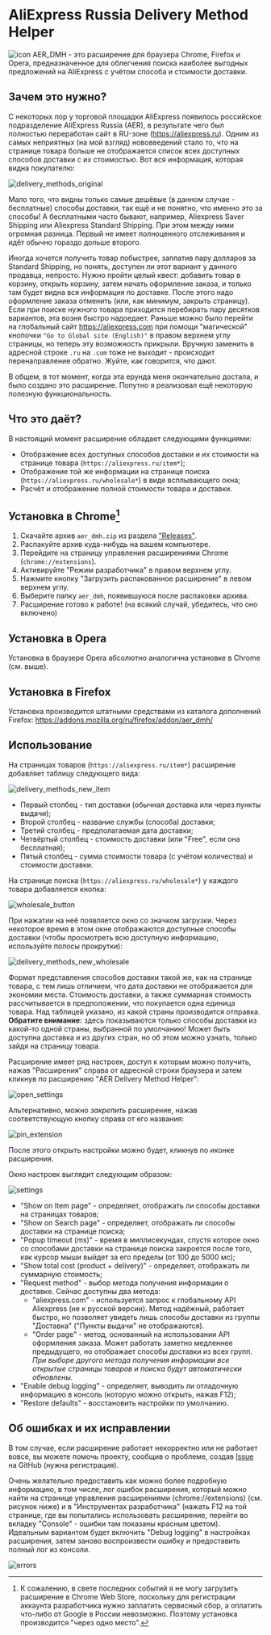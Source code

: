 ﻿# AliExpress Russia Delivery Method Helper

![icon](https://raw.githubusercontent.com/Trigger239/aer_dmh/master/assets/images/icon128.png)
AER_DMH - это расширение для браузера Chrome, Firefox и Opera, предназначенное для облегчения поиска наиболее выгодных предложений на AliExpress с учётом способа и стоимости доставки.

## Зачем это нужно?

С некоторых пор у торговой площадки AliExpress появилось российское подразделение AliExpress Russia (AER), в результате чего был полностью переработан сайт в RU-зоне (https://aliexpress.ru). Одним из самых неприятных (на мой взгляд) нововведений стало то, что на странице товара больше не отображается список всех доступных способов доставки с их стоимостью. Вот вся информация, которая видна покупателю:

![delivery_methods_original](https://raw.githubusercontent.com/Trigger239/aer_dmh/master/assets/images/delivery_methods_original.png)

Мало того, что видны только самые дешёвые (в данном случае - бесплатные) способы доставки, так ещё и не понятно, что именно это за способы! А бесплатными часто бывают, например, Aliexpress Saver Shipping или Aliexpress Standard Shipping. При этом между ними огромная разница. Первый не имеет полноценного отслеживания и идёт обычно гораздо дольше второго. 

Иногда хочется получить товар побыстрее, заплатив пару долларов за Standard Shipping, но понять, доступен ли этот вариант у данного продавца, непросто. Нужно пройти целый квест: добавить товар в корзину, открыть корзину, затем начать оформление заказа, и только там будет видна вся информация по доставке. После этого надо оформление заказа отменить (или, как минимум, закрыть страницу). Если при поиске нужного товара приходится перебирать пару десятков вариантов, эта возня быстро надоедает. Раньше можно было перейти на глобальный сайт https://aliexpress.com при помощи "магической" кнопочки `"Go to Global site (English)"` в правом верхнем углу страницы, но теперь эту возможность прикрыли. Вручную заменить в адресной строке `.ru` на `.com` тоже не выходит - происходит перенаправление обратно. Жуйте, как говорится, что дают.

В общем, в тот момент, когда эта ерунда меня окончательно достала, и было создано это расширение. Попутно я реализовал ещё некоторую полезную функциональность.

## Что это даёт?

В настоящий момент расширение обладает следующими функциями:
* Отображение всех доступных способов доставки и их стоимости на странице товара (`https://aliexpress.ru/item*`);
* Отображение той же информации на странице поиска (`https://aliexpress.ru/wholesale*`) в виде всплывающего окна;
* Расчёт и отображение полной стоимости товара и доставки.

## Установка в Chrome[^1]

1. Скачайте архив `aer_dmh.zip` из раздела ["Releases"](https://github.com/Trigger239/aer_dmh/releases).
2. Распакуйте архив куда-нибудь на вашем компьютере.
3. Перейдите на страницу управления расширениями Chrome (`chrome://extensions`).
4. Активируйте "Режим разработчика" в правом верхнем углу.
4. Нажмите кнопку "Загрузить распакованное расширение" в левом верхнем углу.
5. Выберите папку `aer_dmh`, появившуюся после распаковки архива.
6. Расширение готово к работе! (на всякий случай, убедитесь, что оно включено)

[^1]: К сожалению, в свете последних событий я не могу загрузить расширение в Chrome Web Store, поскольку для регистрации аккаунта разработчика нужно заплатить сервисный сбор, а оплатить что-либо от Google в России невозможно. Поэтому установка производится "через одно место".

## Установка в Opera

Установка в браузере Opera абсолютно аналогична установке в Chrome (см. выше).

## Установка в Firefox

Установка производится штатными средствами из каталога дополнений Firefox: https://addons.mozilla.org/ru/firefox/addon/aer_dmh/

## Использование

На страницах товаров (`https://aliexpress.ru/item*`) расширение добавляет таблицу следующего вида:

![delivery_methods_new_item](https://raw.githubusercontent.com/Trigger239/aer_dmh/master/assets/images/delivery_methods_new_item.png)

* Первый столбец - тип доставки (обычная доставка или через пункты выдачи);
* Второй столбец - название службы (способа) доставки;
* Третий столбец - предполагаемая дата доставки;
* Четвёртый столбец - стоимость доставки (или "Free", если она бесплатная);
* Пятый столбец - сумма стоимости товара (с учётом количества) и стоимости доставки.

На странице поиска (`https://aliexpress.ru/wholesale*`) у каждого товара добавляется кнопка:

![wholesale_button](https://raw.githubusercontent.com/Trigger239/aer_dmh/master/assets/images/wholesale_button.png)

При нажатии на неё появляется окно со значком загрузки. Через некоторое время в этом окне отображаются доступные способы доставки (чтобы просмотреть всю доступную информацию, используйте полосы прокрутки):

![delivery_methods_new_wholesale](https://raw.githubusercontent.com/Trigger239/aer_dmh/master/assets/images/delivery_methods_new_wholesale.png)

Формат представления способов доставки такой же, как на странице товара, с тем лишь отличием, что дата доставки не отображается для экономии места. Стоимость доставки, а также суммарная стоимость рассчитывается в предположении, что покупается одна единица товара. Над таблицей указано, из какой страны производится отправка. __Обратите внимание:__ здесь показываются только способы доставки из какой-то одной страны, выбранной по умолчанию! Может быть доступна доставка и из других стран, но об этом можно узнать, только зайдя на страницу товара.

Расширение имеет ряд настроек, доступ к которым можно получить, нажав "Расширения" справа от адресной строки браузера и затем кликнув по расширению "AER Delivery Method Helper":

![open_settings](https://raw.githubusercontent.com/Trigger239/aer_dmh/master/assets/images/open_settings.png)

Альтернативно, можно _закрепить_ расширение, нажав соответствующую кнопку справа от его названия:

![pin_extension](https://raw.githubusercontent.com/Trigger239/aer_dmh/master/assets/images/pin_extension.png)

После этого открыть настройки можно будет, кликнув по иконке расширения.

Окно настроек выглядит следующим образом:

![settings](https://raw.githubusercontent.com/Trigger239/aer_dmh/master/assets/images/settings.png)

* "Show on Item page" - определяет, отображать ли способы доставки на страницах товаров;
* "Show on Search page" - определяет, отображать ли способы доставки на странице поиска;
* "Popup timeout (ms)" - время в миллисекундах, спустя которое окно со способами доставки на странице поиска закроется после того, как курсор мыши выйдет за его пределы (от 100 до 5000 мс);
* "Show total cost (product + delivery)" - определяет, отображать ли суммарную стоимость;
* "Request method" - выбор метода получения информации о доставке. Сейчас доступны два метода:
  - "aliexpress.com" - используется запрос к глобальному API Aliexpress (не к русской версии). Метод надёжный, работает быстро, но позволяет увидеть лишь способы доставки из группы "Доставка" ("Пункты выдачи" не отображаются).
  - "Order page" - метод, основанный на использовании API оформления заказа. Может работать заметно медленнее предыдущего, но отображает способы доставки из всех групп.
  _При выборе другого метода получения информации все открытые страницы товаров и поиска будут автоматически обновлены._
* "Enable debug logging" - определяет, выводить ли отладочную информацию в консоль (которую можно открыть, нажав F12);
* "Restore defaults" - восстановить настройки по умолчанию.

## Об ошибках и их исправлении

В том случае, если расширение работает некорректно или не работает вовсе, вы можете помочь проекту, сообщив о проблеме, создав [Issue](https://github.com/Trigger239/aer_dmh/issues/new) на GitHub (нужна регистрация).

Очень желательно предоставить как можно более подробную информацию, в том числе, лог ошибок расширения, который можно найти на странице управления расширениями (chrome://extensions) (см. рисунок ниже) и в "Инструментах разработчика" (нажать F12 на той странице, где вы попытались использовать расширение, перейти во вкладку "Console" - ошибки там показаны красным цветом). Идеальным вариантом будет включить "Debug logging" в настройках расширения, затем заново воспроизвести ошибку и предоставить полный лог из консоли.

![errors](https://raw.githubusercontent.com/Trigger239/aer_dmh/master/assets/images/errors.png)
